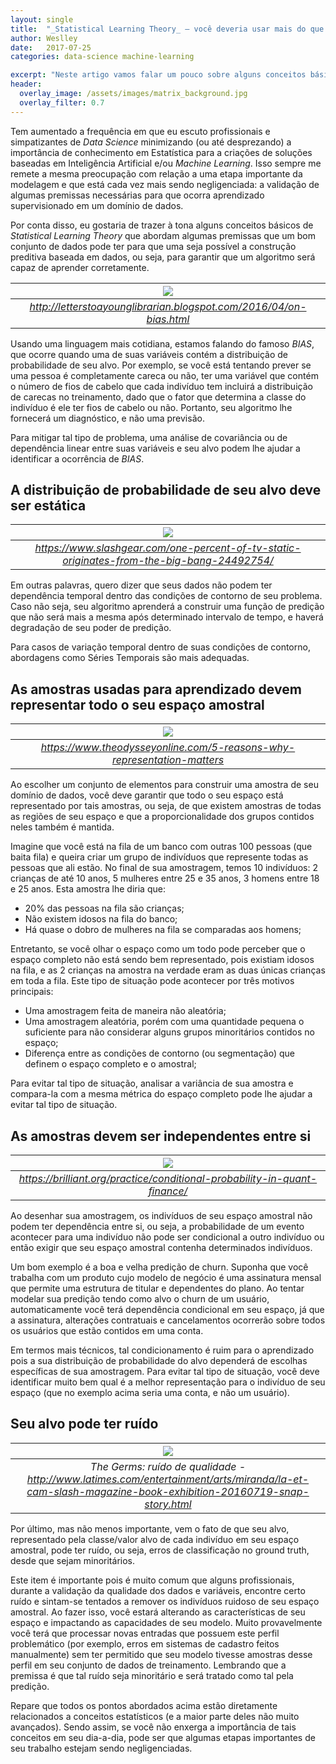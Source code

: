 ```yaml
---
layout: single
title:  "_Statistical Learning Theory_ — você deveria usar mais do que imagina"
author: Weslley
date:   2017-07-25
categories: data-science machine-learning

excerpt: "Neste artigo vamos falar um pouco sobre alguns conceitos básicos da Teoria do Aprendizado Estatístico e como isso é importante no dia-a-dia de um _Data Scientist_."
header:
  overlay_image: /assets/images/matrix_background.jpg
  overlay_filter: 0.7
---
```


Tem aumentado a frequência em que eu escuto profissionais e simpatizantes de _Data Science_ minimizando (ou até desprezando) a importância de conhecimento em Estatística para a criações de soluções baseadas em Inteligência Artificial e/ou _Machine Learning_. Isso sempre me remete a mesma preocupação com relação a uma etapa importante da modelagem e que está cada vez mais sendo negligenciada: a validação de algumas premissas necessárias para que ocorra aprendizado supervisionado em um domínio de dados.

Por conta disso, eu gostaria de trazer à tona alguns conceitos básicos de _Statistical Learning Theory_ que abordam algumas premissas que um bom conjunto de dados pode ter para que uma seja possível a construção preditiva baseada em dados, ou seja, para garantir que um algoritmo será capaz de aprender corretamente.

| ![](/assets/images/tirinha-bias.gif) |
|:--:| 
|*http://letterstoayounglibrarian.blogspot.com/2016/04/on-bias.html*|


Usando uma linguagem mais cotidiana, estamos falando do famoso _BIAS_, que ocorre quando uma de suas variáveis contém a distribuição de probabilidade de seu alvo. Por exemplo, se você está tentando prever se uma pessoa é completamente careca ou não, ter uma variável que contém o número de fios de cabelo que cada indivíduo tem incluirá a distribuição de carecas no treinamento, dado que o fator que determina a classe do indivíduo é ele ter fios de cabelo ou não. Portanto, seu algoritmo lhe fornecerá um diagnóstico, e não uma previsão.

Para mitigar tal tipo de problema, uma análise de covariância ou de dependência linear entre suas variáveis e seu alvo podem lhe ajudar a identificar a ocorrência de _BIAS_.

## A distribuição de probabilidade de seu alvo deve ser estática

| ![](/assets/images/static-tv.jpg) |
|:--:| 
|*https://www.slashgear.com/one-percent-of-tv-static-originates-from-the-big-bang-24492754/*|

Em outras palavras, quero dizer que seus dados não podem ter dependência temporal dentro das condições de contorno de seu problema. Caso não seja, seu algoritmo aprenderá a construir uma função de predição que não será mais a mesma após determinado intervalo de tempo, e haverá degradação de seu poder de predição.

Para casos de variação temporal dentro de suas condições de contorno, abordagens como Séries Temporais são mais adequadas.

## As amostras usadas para aprendizado devem representar todo o seu espaço amostral

| ![](/assets/images/diversity.jpg) |
|:--:| 
|*https://www.theodysseyonline.com/5-reasons-why-representation-matters*|

Ao escolher um conjunto de elementos para construir uma amostra de seu domínio de dados, você deve garantir que todo o seu espaço está representado por tais amostras, ou seja, de que existem amostras de todas as regiões de seu espaço e que a proporcionalidade dos grupos contidos neles também é mantida.

Imagine que você está na fila de um banco com outras 100 pessoas (que baita fila) e queira criar um grupo de indivíduos que represente todas as pessoas que ali estão. No final de sua amostragem, temos 10 indivíduos: 2 crianças de até 10 anos, 5 mulheres entre 25 e 35 anos, 3 homens entre 18 e 25 anos. Esta amostra lhe diria que:

- 20% das pessoas na fila são crianças;
- Não existem idosos na fila do banco;
- Há quase o dobro de mulheres na fila se comparadas aos homens;

Entretanto, se você olhar o espaço como um todo pode perceber que o espaço completo não está sendo bem representado, pois existiam idosos na fila, e as 2 crianças na amostra na verdade eram as duas únicas crianças em toda a fila. Este tipo de situação pode acontecer por três motivos principais:

- Uma amostragem feita de maneira não aleatória;
- Uma amostragem aleatória, porém com uma quantidade pequena o suficiente para não considerar alguns grupos minoritários contidos no espaço;
- Diferença entre as condições de contorno (ou segmentação) que definem o espaço completo e o amostral;

Para evitar tal tipo de situação, analisar a variância de sua amostra e compara-la com a mesma métrica do espaço completo pode lhe ajudar a evitar tal tipo de situação.

## As amostras devem ser independentes entre si

| ![](/assets/images/porta-esperanca.png) |
|:--:| 
|*https://brilliant.org/practice/conditional-probability-in-quant-finance/*|

Ao desenhar sua amostragem, os indivíduos de seu espaço amostral não podem ter dependência entre si, ou seja, a probabilidade de um evento acontecer para uma indivíduo não pode ser condicional a outro indivíduo ou então exigir que seu espaço amostral contenha determinados indivíduos.

Um bom exemplo é a boa e velha predição de churn. Suponha que você trabalha com um produto cujo modelo de negócio é uma assinatura mensal que permite uma estrutura de titular e dependentes do plano. Ao tentar modelar sua predição tendo como alvo o churn de um usuário, automaticamente você terá dependência condicional em seu espaço, já que a assinatura, alterações contratuais e cancelamentos ocorrerão sobre todos os usuários que estão contidos em uma conta.

Em termos mais técnicos, tal condicionamento é ruim para o aprendizado pois a sua distribuição de probabilidade do alvo dependerá de escolhas específicas de sua amostragem. Para evitar tal tipo de situação, você deve identificar muito bem qual é a melhor representação para o indivíduo de seu espaço (que no exemplo acima seria uma conta, e não um usuário).

## Seu alvo pode ter ruído

| ![](/assets/images/the-germs.jpg) |
|:--:| 
|*The Germs: ruído de qualidade - http://www.latimes.com/entertainment/arts/miranda/la-et-cam-slash-magazine-book-exhibition-20160719-snap-story.html*|

Por último, mas não menos importante, vem o fato de que seu alvo, representado pela classe/valor alvo de cada indivíduo em seu espaço amostral, pode ter ruído, ou seja, erros de classificação no ground truth, desde que sejam minoritários.

Este item é importante pois é muito comum que alguns profissionais, durante a validação da qualidade dos dados e variáveis, encontre certo ruído e sintam-se tentados a remover os indivíduos ruidoso de seu espaço amostral. Ao fazer isso, você estará alterando as características de seu espaço e impactando as capacidades de seu modelo. Muito provavelmente você terá que processar novas entradas que possuem este perfil problemático (por exemplo, erros em sistemas de cadastro feitos manualmente) sem ter permitido que seu modelo tivesse amostras desse perfil em seu conjunto de dados de treinamento. Lembrando que a premissa é que tal ruído seja minoritário e será tratado como tal pela predição.

Repare que todos os pontos abordados acima estão diretamente relacionados a conceitos estatísticos (e a maior parte deles não muito avançados). Sendo assim, se você não enxerga a importância de tais conceitos em seu dia-a-dia, pode ser que algumas etapas importantes de seu trabalho estejam sendo negligenciadas.
